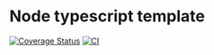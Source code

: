 # Node typescript template
[![Coverage Status](https://coveralls.io/repos/github/Alver23/node-typescript-template/badge.svg?branch=feature/configure-sny-coverall)](https://coveralls.io/github/Alver23/node-typescript-template?branch=feature/configure-sny-coverall)
[![CI](https://github.com/Alver23/node-typescript-template/actions/workflows/integration.yml/badge.svg)](https://github.com/Alver23/node-typescript-template/actions/workflows/integration.yml)
